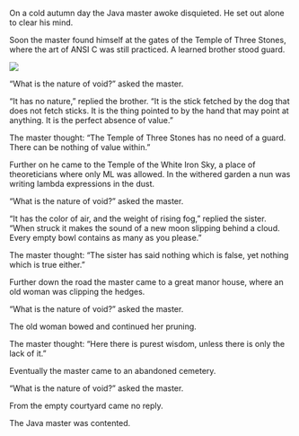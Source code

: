 On a cold autumn day the Java master awoke disquieted. He set out alone to clear his mind.

Soon the master found himself at the gates of the Temple of Three Stones, where the art of ANSI C was still practiced. A learned brother stood guard.

![](/pages/case-5/master.jpg)

“What is the nature of void?” asked the master.

“It has no nature,” replied the brother.  “It is the stick fetched by the dog that does not fetch sticks.  It is the thing pointed to by the hand that may point at anything.  It is the perfect absence of value.”

The master thought: “The Temple of Three Stones has no need of a guard.  There can be nothing of value within.”

Further on he came to the Temple of the White Iron Sky, a place of theoreticians where only ML was allowed. In the withered garden a nun was writing lambda expressions in the dust.

“What is the nature of void?” asked the master.

“It has the color of air, and the weight of rising fog,” replied the sister.  “When struck it makes the sound of a new moon slipping behind a cloud.  Every empty bowl contains as many as you please.”

The master thought: “The sister has said nothing which is false, yet nothing which is true either.”

Further down the road the master came to a great manor house, where an old woman was clipping the hedges.

“What is the nature of void?” asked the master.

The old woman bowed and continued her pruning.

The master thought: “Here there is purest wisdom, unless there is only the lack of it.”

Eventually the master came to an abandoned cemetery.

“What is the nature of void?” asked the master.

From the empty courtyard came no reply.

The Java master was contented. 

